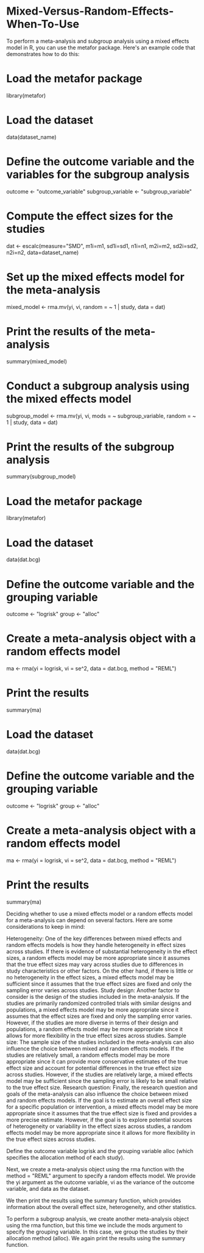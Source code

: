 # Mixed-Versus-Random-Effects-When-To-Use
To perform a meta-analysis and subgroup analysis using a mixed effects model in R, you can use the metafor package. Here's an example code that demonstrates how to do this:
# Load the metafor package
library(metafor)

# Load the dataset
data(dataset_name)

# Define the outcome variable and the variables for the subgroup analysis
outcome <- "outcome_variable"
subgroup_variable <- "subgroup_variable"

# Compute the effect sizes for the studies
dat <- escalc(measure="SMD", m1i=m1, sd1i=sd1, n1i=n1, m2i=m2, sd2i=sd2, n2i=n2, data=dataset_name)

# Set up the mixed effects model for the meta-analysis
mixed_model <- rma.mv(yi, vi, random = ~ 1 | study, data = dat)

# Print the results of the meta-analysis
summary(mixed_model)

# Conduct a subgroup analysis using the mixed effects model
subgroup_model <- rma.mv(yi, vi, mods = ~ subgroup_variable, random = ~ 1 | study, data = dat)

# Print the results of the subgroup analysis
summary(subgroup_model)

# Load the metafor package
library(metafor)

# Load the dataset
data(dat.bcg)

# Define the outcome variable and the grouping variable
outcome <- "logrisk"
group <- "alloc"

# Create a meta-analysis object with a random effects model
ma <- rma(yi = logrisk, vi = se^2, data = dat.bcg, method = "REML")

# Print the results
summary(ma)

# Load the dataset
data(dat.bcg)

# Define the outcome variable and the grouping variable
outcome <- "logrisk"
group <- "alloc"

# Create a meta-analysis object with a random effects model
ma <- rma(yi = logrisk, vi = se^2, data = dat.bcg, method = "REML")

# Print the results
summary(ma)


Deciding whether to use a mixed effects model or a random effects model for a meta-analysis can depend on several factors. Here are some considerations to keep in mind:

Heterogeneity: One of the key differences between mixed effects and random effects models is how they handle heterogeneity in effect sizes across studies. If there is evidence of substantial heterogeneity in the effect sizes, a random effects model may be more appropriate since it assumes that the true effect sizes may vary across studies due to differences in study characteristics or other factors. On the other hand, if there is little or no heterogeneity in the effect sizes, a mixed effects model may be sufficient since it assumes that the true effect sizes are fixed and only the sampling error varies across studies.
Study design: Another factor to consider is the design of the studies included in the meta-analysis. If the studies are primarily randomized controlled trials with similar designs and populations, a mixed effects model may be more appropriate since it assumes that the effect sizes are fixed and only the sampling error varies. However, if the studies are more diverse in terms of their design and populations, a random effects model may be more appropriate since it allows for more flexibility in the true effect sizes across studies.
Sample size: The sample size of the studies included in the meta-analysis can also influence the choice between mixed and random effects models. If the studies are relatively small, a random effects model may be more appropriate since it can provide more conservative estimates of the true effect size and account for potential differences in the true effect size across studies. However, if the studies are relatively large, a mixed effects model may be sufficient since the sampling error is likely to be small relative to the true effect size.
Research question: Finally, the research question and goals of the meta-analysis can also influence the choice between mixed and random effects models. If the goal is to estimate an overall effect size for a specific population or intervention, a mixed effects model may be more appropriate since it assumes that the true effect size is fixed and provides a more precise estimate. However, if the goal is to explore potential sources of heterogeneity or variability in the effect sizes across studies, a random effects model may be more appropriate since it allows for more flexibility in the true effect sizes across studies.

Define the outcome variable logrisk and the grouping variable alloc (which specifies the allocation method of each study).

Next, we create a meta-analysis object using the rma function with the method = "REML" argument to specify a random effects model. We provide the yi argument as the outcome variable, vi as the variance of the outcome variable, and data as the dataset.

We then print the results using the summary function, which provides information about the overall effect size, heterogeneity, and other statistics.

To perform a subgroup analysis, we create another meta-analysis object using the rma function, but this time we include the mods argument to specify the grouping variable. In this case, we group the studies by their allocation method (alloc). We again print the results using the summary function.
